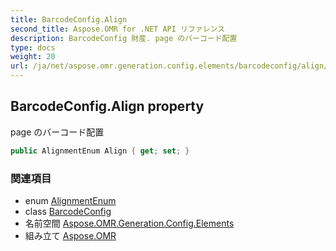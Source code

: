 ```yaml
---
title: BarcodeConfig.Align
second_title: Aspose.OMR for .NET API リファレンス
description: BarcodeConfig 財産. page のバーコード配置
type: docs
weight: 20
url: /ja/net/aspose.omr.generation.config.elements/barcodeconfig/align/
---
```

## BarcodeConfig.Align property

page のバーコード配置

```csharp
public AlignmentEnum Align { get; set; }
```

### 関連項目

* enum [AlignmentEnum](../../../aspose.omr.generation.config.enums/alignmentenum/)
* class [BarcodeConfig](../)
* 名前空間 [Aspose.OMR.Generation.Config.Elements](../../barcodeconfig/)
* 組み立て [Aspose.OMR](../../../)



